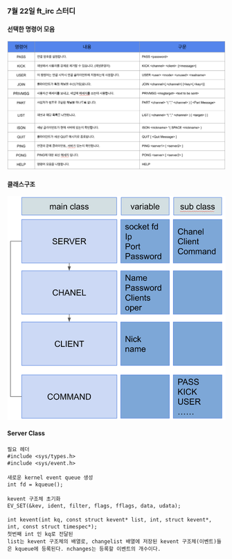 ### 7월 22일 ft_irc 스터디

#### 선택한 명령어 모음
![명령어 모음](./image/study1.png)

#### 클래스구조
![명령어 모음](./image/study2.png)

#### Server Class
```
필요 헤더 
#include <sys/types.h>
#include <sys/event.h>

새로운 kernel event queue 생성
int fd = kqueue();

kevent 구조체 초기화
EV_SET(&kev, ident, filter, flags, fflags, data, udata);

int kevent(int kq, const struct kevent* list, int, struct kevent*, int, const struct timespec*);
첫번째 int 인 kq로 전달된 
list는 kevent 구조체의 배열로, changelist 배열에 저장된 kevent 구조체(이벤트)들은 kqueue에 등록된다. nchanges는 등록할 이벤트의 개수이다.
```
